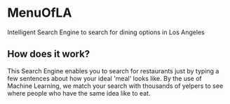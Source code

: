 # MenuOfLA
Intelligent Search Engine to search for dining options in Los Angeles
## How does it work?
This Search Engine enables you to search for restaurants just by typing a few sentences about how your ideal 'meal' looks like. 
By the use of Machine Learning, we match your search with thousands of yelpers to see where people who have the same idea like to eat.
